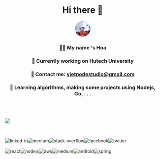  <h1 align="center">Hi there 👋</h1>
    <p align="center">
        <a href="https://www.facebook.com/vjetnodejs" target="_blank"><img width="50px" height="50px" src="logo.png"
                alt="Nguyễn Hữu Hòa"></a>
    </p>
    <h3 align="center">👨‍💻 My name 's Hoa</h3>
    <h3 align="center">🔭 Currently working on Hutech University</h3>
    <h3 align="center">💬 Contact me: <a href="mailto:vjetnodestudio@gmail.com">
            vjetnodestudio@gmail.com
        </a></h3>
    <h3 align="center">🌱 Learning algorithms, making some projects using Nodejs, Go, . . .</h3>
    <p align="center" style="margin-bottom: 20px">
        <br>
<br>
 <p><img src="https://github-readme-stats.vercel.app/api?username=nustvondev&bg_color=30,e96443,904e95&title_color=fff&text_color=fff"></img></p>
 <br>
<p align="center">
<a href="https://www.linkedin.com/in/vjetgolang/" target="_blank"><img align="left" alt="linked-in" src="https://img.shields.io/badge/linkedin-%230077B5.svg?&style=for-the-badge&logo=linkedin&logoColor=white" alt="Truy cập Linkedin"/></a>
<a href="https://www.linkedin.com/in/vjetgolang/" target="_blank"><img align="left" alt="medium" src="https://img.shields.io/badge/medium-%2312100E.svg?&style=for-the-badge&logo=medium&logoColor=white" /></a>
<a href="https://stackexchange.com/users/19573418/vjet-node-js" target="_blank"><img align="left" alt="stack-overflow" src="https://img.shields.io/badge/stack%20overflow-FE7A16?logo=stack-overflow&logoColor=white&style=for-the-badge" alt="Truy cập Stackoverflow"/></a>
<a href="https://www.facebook.com/vjetnodejs" target="_blank"><img align="left" alt="facebook" src="https://img.shields.io/badge/facebook-%231877F2.svg?&style=for-the-badge&logo=facebook&logoColor=white" alt="Truy cập Facebook"/></a>
<a href="https://twitter.com/nodevjet" target="_blank"><img align="left" alt="twitter" src="https://img.shields.io/badge/twitter-%231DA1F2.svg?&style=for-the-badge&logo=twitter&logoColor=white" alt="Truy cập Twitter"/></a>
<br>
<br>
<img align="left" alt="react" src="https://img.shields.io/badge/react%20-%2320232a.svg?&style=for-the-badge&logo=react&logoColor=%2361DAFB" />
<img align="left" alt="nodejs" src="https://img.shields.io/badge/node.js%20-%2343853D.svg?&style=for-the-badge&logo=node.js&logoColor=white" />
<img align="left" alt="aws" src="https://img.shields.io/badge/Amazon%20AWS-%23232F3E?logo=amazon-aws&logoColor=white&style=for-the-badge" />
<img align="left" alt="medium" src="https://img.shields.io/badge/postgres-%23316192.svg?&style=for-the-badge&logo=postgresql&logoColor=white" />
<img align="left" alt="android" src="https://img.shields.io/badge/Android-3DDC84?logo=android&logoColor=white&style=for-the-badge" />
<img align="left" alt="spring" src="https://img.shields.io/badge/spring%20-%236DB33F.svg?&style=for-the-badge&logo=spring&logoColor=white" />
    </p>
